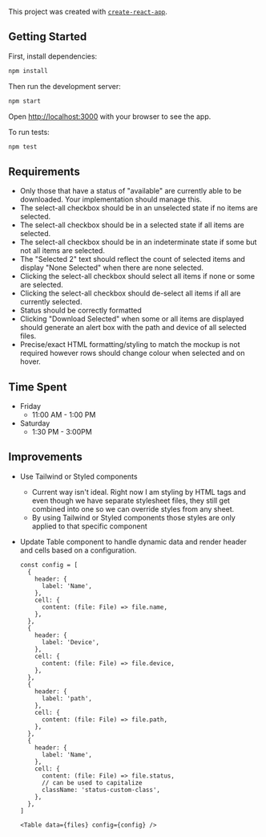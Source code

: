 This project was created with [`create-react-app`](https://create-react-app.dev/).

## Getting Started

First, install dependencies:

```bash
npm install
```

Then run the development server:

```bash
npm start
```

Open [http://localhost:3000](http://localhost:3000) with your browser to see the app.

To run tests:

```bash
npm test
```

## Requirements

- Only those that have a status of "available" are currently able to be downloaded. Your implementation should manage this.
- The select-all checkbox should be in an unselected state if no items are selected.
- The select-all checkbox should be in a selected state if all items are selected.
- The select-all checkbox should be in an indeterminate state if some but not all items are selected.
- The "Selected 2" text should reflect the count of selected items and display "None Selected" when there are none selected.
- Clicking the select-all checkbox should select all items if none or some are selected.
- Clicking the select-all checkbox should de-select all items if all are currently selected.
- Status should be correctly formatted
- Clicking "Download Selected" when some or all items are displayed should generate an alert box with the path and device of all selected files.
- Precise/exact HTML formatting/styling to match the mockup is not required however rows should change colour when selected and on hover.

## Time Spent

- Friday
  - 11:00 AM - 1:00 PM
- Saturday
  - 1:30 PM - 3:00PM

## Improvements

- Use Tailwind or Styled components
  - Current way isn't ideal. Right now I am styling by HTML tags and even though we have separate stylesheet files, they still get combined into one so we can override styles from any sheet.
  - By using Tailwind or Styled components those styles are only applied to that specific component
- Update Table component to handle dynamic data and render header and cells based on a configuration.

  ```
  const config = [
    {
      header: {
        label: 'Name',
      },
      cell: {
        content: (file: File) => file.name,
      },
    },
    {
      header: {
        label: 'Device',
      },
      cell: {
        content: (file: File) => file.device,
      },
    },
    {
      header: {
        label: 'path',
      },
      cell: {
        content: (file: File) => file.path,
      },
    },
    {
      header: {
        label: 'Name',
      },
      cell: {
        content: (file: File) => file.status,
        // can be used to capitalize
        className: 'status-custom-class',
      },
    },
  ]

  <Table data={files} config={config} />
  ```
